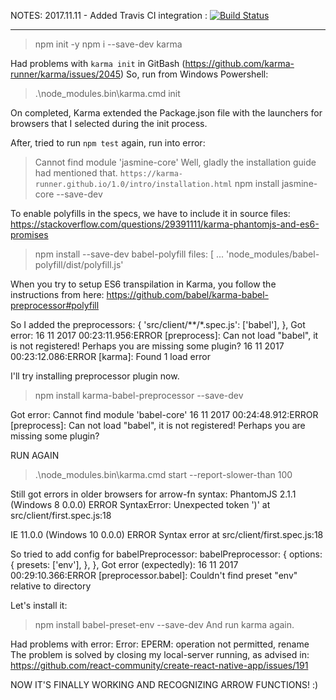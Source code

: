 NOTES:
2017.11.11 - Added Travis CI integration : 
[![Build Status](https://travis-ci.org/last-indigo/karma-jasmine-babel-setup-2017-11.svg?branch=master)](https://travis-ci.org/last-indigo/karma-jasmine-babel-setup-2017-11)

----

> npm init -y
> npm i --save-dev karma

Had problems with `karma init` in GitBash (https://github.com/karma-runner/karma/issues/2045)
So, run from Windows Powershell:
> .\node_modules\.bin\karma.cmd init

On completed, Karma extended the Package.json file with the launchers 
for browsers that I selected during the init process.

After, tried to run `npm test` again, run into error:
> Cannot find module 'jasmine-core'
Well, gladly the installation guide had mentioned that.
`https://karma-runner.github.io/1.0/intro/installation.html`
> npm install jasmine-core --save-dev

To enable polyfills in the specs, we have to include it in source files:
https://stackoverflow.com/questions/29391111/karma-phantomjs-and-es6-promises
> npm install --save-dev babel-polyfill
> files: [ 
  ... 'node_modules/babel-polyfill/dist/polyfill.js'

When you try to setup ES6 transpilation in Karma,
you follow the instructions from here:
https://github.com/babel/karma-babel-preprocessor#polyfill

So I added the
    preprocessors: {
      'src/client/**/*.spec.js': ['babel'],
    },
Got error:
  16 11 2017 00:23:11.956:ERROR [preprocess]: Can not load "babel", it is not registered!
    Perhaps you are missing some plugin?
  16 11 2017 00:23:12.086:ERROR [karma]: Found 1 load error

I'll try installing preprocessor plugin now.
> npm install karma-babel-preprocessor --save-dev

Got error:
    Cannot find module 'babel-core'
  16 11 2017 00:24:48.912:ERROR [preprocess]: Can not load "babel", it is not registered!
    Perhaps you are missing some plugin?

RUN AGAIN
> .\node_modules\.bin\karma.cmd start --report-slower-than 100

Still got errors in older browsers for arrow-fn syntax:
  PhantomJS 2.1.1 (Windows 8 0.0.0) ERROR
    SyntaxError: Unexpected token ')'
    at src/client/first.spec.js:18

  IE 11.0.0 (Windows 10 0.0.0) ERROR
    Syntax error
    at src/client/first.spec.js:18

So tried to add config for babelPreprocessor:
    babelPreprocessor: {
      options: {
        presets: ['env'],
      },
    },
Got error (expectedly):
  16 11 2017 00:29:10.366:ERROR [preprocessor.babel]: Couldn't find preset "env" relative to directory

Let's install it:
> npm install babel-preset-env --save-dev
And run karma again.

Had problems with error:
  Error: EPERM: operation not permitted, rename
The problem is solved by closing my local-server running, as advised in:
  https://github.com/react-community/create-react-native-app/issues/191

NOW IT'S FINALLY WORKING AND RECOGNIZING ARROW FUNCTIONS! :)


